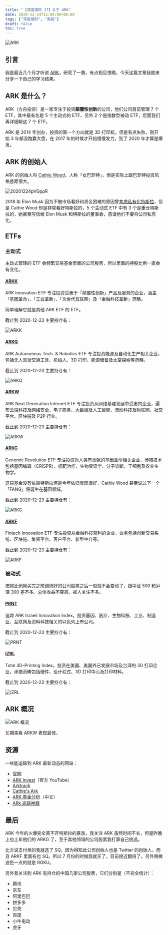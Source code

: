 ```yaml
---
title: "【深度理财 17】关于 ARK"
date: 2020-12-24T12:09:00+08:00
tags: ["深度理财", "美股"]
draft: false
toc: true
---
```


![ARK](https://blog-1251237404.cos.ap-guangzhou.myqcloud.com/20201224hR9drd.png)

## 引言

我是最近几个月才听说 [ARK](https://ark-funds.com/)，研究了一番，有点相见恨晚，今天这篇文章我就来分享一下自己的学习结果。

## ARK 是什么？

ARK（方舟投资）是一家专注于投资**颠覆性创新**的公司，他们公司目前管理 7 个 ETF，其中最有名是 5 个主动式的 ETF，另外 2 个是指数型被动 ETF，后面我们再详细聊这 7 个 ETF。

ARK 是 2014 年创办，投资的第一个方向就是 3D 打印机，但是有点失败，刚开始 3 年都没跑赢大盘，在 2017 年的时候才开始慢慢发力，到了 2020 年才算是爆发。

<!--more-->

## ARK 的创始人

ARK 的创始人叫 [Cathie Wood](https://zh.wikipedia.org/wiki/%E5%98%89%E8%8A%99%E8%93%AE%C2%B7%E4%BC%8D%E5%BE%B7)，人称「女巴菲特」，但是实际上跟巴菲特投资风格差距很大。

![20201224pVGppR](https://blog-1251237404.cos.ap-guangzhou.myqcloud.com/20201224pVGppR.png)

2018 年 Elon Musk 因为不被市场看好和资金困难的原因曾[考虑私有化特斯拉](https://twitter.com/elonmusk/status/1026872652290379776?ref_src=twsrc%5Etfw%7Ctwcamp%5Etweetembed%7Ctwterm%5E1026872652290379776%7Ctwgr%5E%7Ctwcon%5Es1_&ref_url=https%3A%2F%2Fwww.thenewslens.com%2Farticle%2F105019)，但是 Cathie Wood 却是非常看好特斯拉的，5 个主动式 ETF 中有 3 个是重仓特斯拉的，她甚至写信给 Elon Musk 和特斯拉的董事会，恳请他们不要将公司私有化。

## ETFs

### 主动式

主动式管理的 ETF 会频繁交易基金里面的公司股票，所以里面的持股比例一直会有变化。

#### [ARKK](https://ark-funds.com/arkk)

ARK Innovation ETF 专注投资受惠于「颠覆性创新」产品及服务的企业，涵盖「基因革命」、「工业革新」、「次世代互联网」及「金融科技革新」范畴。

简单理解它就是其他 ARK ETF 的 ETF。

截止到 2020-12-23 主要持仓有：

![ARKK](https://blog-1251237404.cos.ap-guangzhou.myqcloud.com/202012248kWPBZ.png)

#### [ARKQ](https://ark-funds.com/arkq)

ARK Autonomous Tech. & Robotics ETF 专注投资能源及自动化生产相关企业，包括无人驾驶交通工具、机械人、3D 打印、能源储备及太空探索等范畴。

截止到 2020-12-23 主要持仓有：

![ARKQ](https://blog-1251237404.cos.ap-guangzhou.myqcloud.com/20201224mHoJR3.png)

#### [ARKW](https://ark-funds.com/arkw)

ARK Next Generation Internet ETF 专注投资从网络基建发展中受惠的企业，遍布云端科技及网络安全、电子商务、大数据及人工智能、流动科技及物联网、社交平台、区块链及 P2P 行业。

截止到 2020-12-23 主要持仓有：

![ARKW](https://blog-1251237404.cos.ap-guangzhou.myqcloud.com/20201224SbwOQZ.png)

#### [ARKG](https://ark-funds.com/arkg)

Genomic Revolution ETF 专注投资对人类有贡献的基因革命相关企业，涉猎技术包括基因编辑（CRISPR）、标靶治疗、生物资讯学、分子诊断、干细胞及农业生物学。

这只基金没有依靠特斯拉但是今年依旧表现很好，Cathie Wood 甚至说过下一个「FANG」将诞生在基因领域。

截止到 2020-12-23 主要持仓有：

![ARKG](https://blog-1251237404.cos.ap-guangzhou.myqcloud.com/20201224CDYXDw.png)

#### [ARKF](https://ark-funds.com/arkf)

Fintech Innovation ETF 专注投资从金融科技获利的企业，业务包括创新交易系统、区块链、集资平台、客户平台、新型中介等。

截止到 2020-12-23 主要持仓有：

![ARKF](https://blog-1251237404.cos.ap-guangzhou.myqcloud.com/20201224fnwLRs.png)

### 被动式

按照比例刚买完之前调研好的公司股票之后一般就不会变动了，跟中证 500 和沪深 300 差不多。总体收益不算高，被人关注不多。

#### [PRNT](https://ark-funds.com/3d-printing-etf)

追踪 ARK Israeli Innovation Index，投资基因、医疗、生物科技、工业、制造业、互联网及资料科技相关的以色列上市公司。

截止到 2020-12-23 主要持仓有：

![PRNT](https://blog-1251237404.cos.ap-guangzhou.myqcloud.com/202012243oQM2C.png)

#### [IZRL](https://ark-funds.com/israel-etf)

Total 3D-Printing Index，投资在美国、美国外已发展市场及台湾的 3D 打印企业，涉猎范畴包括硬件、设计程式、3D 打印中心及打印材料。

截止到 2020-12-23 主要持仓有：

![IZRL](https://blog-1251237404.cos.ap-guangzhou.myqcloud.com/20201224aRj0Kq.png)

## ARK 概况

![ARK 概况](https://blog-1251237404.cos.ap-guangzhou.myqcloud.com/20201224vTf0GE.png)

长期来看 ARKW 表现最佳。

## 资源

一些能追踪到 ARK 最新动态的网站：

- [官网](https://ark-funds.com/)
- [ARK Invest](https://www.youtube.com/c/Arkinvest2015)（官方 YouTube）
- [Arktrack](https://www.arktrack.com/)
- [Cathie's Ark](https://cathiesark.com/)
- [ARK 基金分析](https://like-paris.com/ark-funds-monitor/public/)（中文）
- [ARk 追踪神器](https://ark.alien-tomato.com/)

## 最后

ARK 今年的火爆完全离不开特斯拉的暴涨，我关注 ARK 虽然时间不长，但是昨晚上也上车他们的 ARKG 了，至于其他领域的公司股票我打算自己挑选。

比方说支付类的我就选了 SQ，因为得知此公司创始人也是 Twitter 的创始人，而且 ARKF 里面有也 SQ。所以 7 月份的时候我就买了，目前接近翻倍了。另外稍微逊色一点的就是 ROKU。

另外我关注到 ARK 有持仓的中国几家公司股票，它们分别是（不完全统计）：

- 腾讯
- 京东
- 阿里巴巴
- 拼多多
- 贝壳
- 百度
- 小牛电动
- 虎牙